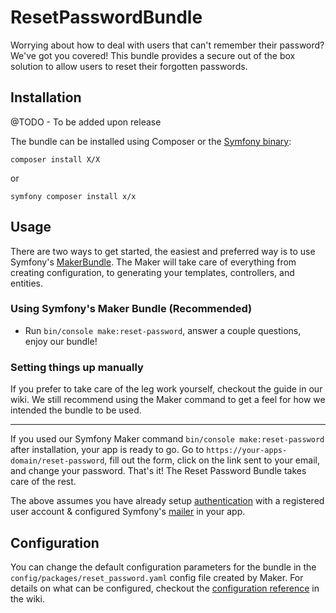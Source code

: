 # ResetPasswordBundle

Worrying about how to deal with users that can't remember their password? We've got you covered! This bundle provides a secure out of the box solution to allow users to reset their forgotten passwords.

## Installation

@TODO - To be added upon release

The bundle can be installed using Composer or the [Symfony binary](https://symfony.com/download):

```
composer install X/X
```
or 
```
symfony composer install x/x
```

## Usage

There are two ways to get started, the easiest and preferred way is to use Symfony's [MakerBundle](https://github.com/symfony/maker-bundle). The Maker will take care of everything from creating configuration, to generating your templates, controllers, and entities.

### Using Symfony's Maker Bundle (Recommended)

- Run `bin/console make:reset-password`, answer a couple questions, enjoy our bundle!

### Setting things up manually

If you prefer to take care of the leg work yourself, checkout the guide in our wiki. We still recommend using the Maker command to get a feel for how we intended the bundle to be used.

---

If you used our Symfony Maker command `bin/console make:reset-password` after installation, your app is ready to go. Go to `https://your-apps-domain/reset-password`, fill out the form, click on the link sent to your email, and change your password. That's it! The Reset Password Bundle takes care of the rest.

The above assumes you have already setup [authentication](https://symfony.com/doc/current/security.html) with a registered user account & configured Symfony's [mailer](https://symfony.com/doc/current/mailer.html) in your app.

## Configuration

You can change the default configuration parameters for the bundle in the `config/packages/reset_password.yaml` config file created by Maker. For details on what can be configured, checkout the [configuration reference](https://github.com/SymfonyCasts/reset-password-bundle/wiki/Confguration-Reference) in the wiki.